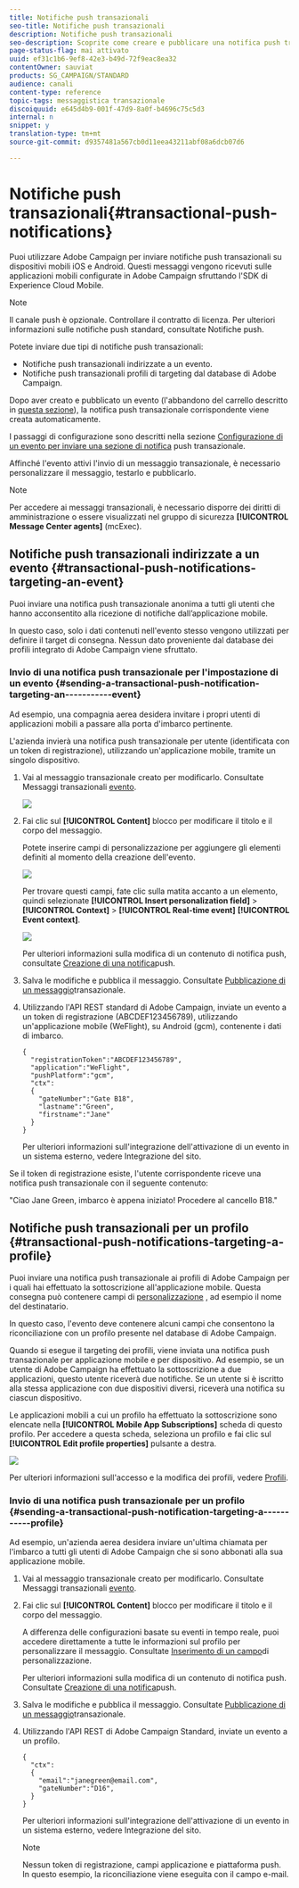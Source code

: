 ```yaml
---
title: Notifiche push transazionali
seo-title: Notifiche push transazionali
description: Notifiche push transazionali
seo-description: Scoprite come creare e pubblicare una notifica push transazionale.
page-status-flag: mai attivato
uuid: ef31c1b6-9ef8-42e3-b49d-72f9eac8ea32
contentOwner: sauviat
products: SG_CAMPAIGN/STANDARD
audience: canali
content-type: reference
topic-tags: messaggistica transazionale
discoiquuid: e645d4b9-001f-47d9-8a0f-b4696c75c5d3
internal: n
snippet: y
translation-type: tm+mt
source-git-commit: d9357481a567cb0d11eea43211abf08a6dcb07d6

---
```



# Notifiche push transazionali{#transactional-push-notifications}

Puoi utilizzare Adobe Campaign per inviare notifiche push transazionali su dispositivi mobili iOS e Android. Questi messaggi vengono ricevuti sulle applicazioni mobili configurate in Adobe Campaign sfruttando l'SDK di Experience Cloud Mobile.

>[!NOTE]
>
>Il canale push è opzionale. Controllare il contratto di licenza. Per ulteriori informazioni sulle notifiche push standard, consultate Notifiche [](../../channels/using/about-push-notifications.md)push.

Potete inviare due tipi di notifiche push transazionali:

* Notifiche push transazionali indirizzate a un evento.
* Notifiche push transazionali profili di targeting dal database di Adobe Campaign.

Dopo aver creato e pubblicato un evento (l'abbandono del carrello descritto in [questa sezione](../../channels/using/about-transactional-messaging.md#transactional-messaging-operating-principle)), la notifica push transazionale corrispondente viene creata automaticamente.

I passaggi di configurazione sono descritti nella sezione [Configurazione di un evento per inviare una sezione di notifica](../../administration/using/configuring-transactional-messaging.md#use-case--configuring-an-event-to-send-a-transactional-message) push transazionale.

Affinché l'evento attivi l'invio di un messaggio transazionale, è necessario personalizzare il messaggio, testarlo e pubblicarlo.

>[!NOTE]
>
>Per accedere ai messaggi transazionali, è necessario disporre dei diritti di amministrazione o essere visualizzati nel gruppo di sicurezza **[!UICONTROL Message Center agents]** (mcExec).

## Notifiche push transazionali indirizzate a un evento {#transactional-push-notifications-targeting-an-event}

Puoi inviare una notifica push transazionale anonima a tutti gli utenti che hanno acconsentito alla ricezione di notifiche dall’applicazione mobile.

In questo caso, solo i dati contenuti nell'evento stesso vengono utilizzati per definire il target di consegna. Nessun dato proveniente dal database dei profili integrato di Adobe Campaign viene sfruttato.

### Invio di una notifica push transazionale per l'impostazione di un evento {#sending-a-transactional-push-notification-targeting-an-----------event}

Ad esempio, una compagnia aerea desidera invitare i propri utenti di applicazioni mobili a passare alla porta d'imbarco pertinente.

L'azienda invierà una notifica push transazionale per utente (identificata con un token di registrazione), utilizzando un'applicazione mobile, tramite un singolo dispositivo.

1. Vai al messaggio transazionale creato per modificarlo. Consultate Messaggi transazionali [evento](../../channels/using/event-transactional-messages.md).

   ![](assets/message-center_push_message.png)

1. Fai clic sul **[!UICONTROL Content]** blocco per modificare il titolo e il corpo del messaggio.

   Potete inserire campi di personalizzazione per aggiungere gli elementi definiti al momento della creazione dell'evento.

   ![](assets/message-center_push_content.png)

   Per trovare questi campi, fate clic sulla matita accanto a un elemento, quindi selezionate **[!UICONTROL Insert personalization field]** &gt; **[!UICONTROL Context]** &gt; **[!UICONTROL Real-time event]** **[!UICONTROL Event context]**.

   ![](assets/message-center_push_personalization.png)

   Per ulteriori informazioni sulla modifica di un contenuto di notifica push, consultate [Creazione di una notifica](../../channels/using/preparing-and-sending-a-push-notification.md)push.

1. Salva le modifiche e pubblica il messaggio. Consultate [Pubblicazione di un messaggio](../../channels/using/event-transactional-messages.md#publishing-a-transactional-message)transazionale.
1. Utilizzando l'API REST standard di Adobe Campaign, inviate un evento a un token di registrazione (ABCDEF123456789), utilizzando un'applicazione mobile (WeFlight), su Android (gcm), contenente i dati di imbarco.

   ```
   {
     "registrationToken":"ABCDEF123456789",
     "application":"WeFlight",
     "pushPlatform":"gcm",
     "ctx":
     {
       "gateNumber":"Gate B18",
       "lastname":"Green",
       "firstname":"Jane"
     }
   }
   ```

   Per ulteriori informazioni sull'integrazione dell'attivazione di un evento in un sistema esterno, vedere Integrazione [](../../administration/using/configuring-transactional-messaging.md#integrating-the-triggering-of-the-event-in-a-website)del sito.

Se il token di registrazione esiste, l'utente corrispondente riceve una notifica push transazionale con il seguente contenuto:

"Ciao Jane Green, imbarco è appena iniziato! Procedere al cancello B18."

## Notifiche push transazionali per un profilo {#transactional-push-notifications-targeting-a-profile}

Puoi inviare una notifica push transazionale ai profili di Adobe Campaign per i quali hai effettuato la sottoscrizione all'applicazione mobile. Questa consegna può contenere campi di [personalizzazione](../../designing/using/personalization.md#inserting-a-personalization-field) , ad esempio il nome del destinatario.

In questo caso, l'evento deve contenere alcuni campi che consentono la riconciliazione con un profilo presente nel database di Adobe Campaign.

Quando si esegue il targeting dei profili, viene inviata una notifica push transazionale per applicazione mobile e per dispositivo. Ad esempio, se un utente di Adobe Campaign ha effettuato la sottoscrizione a due applicazioni, questo utente riceverà due notifiche. Se un utente si è iscritto alla stessa applicazione con due dispositivi diversi, riceverà una notifica su ciascun dispositivo.

Le applicazioni mobili a cui un profilo ha effettuato la sottoscrizione sono elencate nella **[!UICONTROL Mobile App Subscriptions]** scheda di questo profilo. Per accedere a questa scheda, seleziona un profilo e fai clic sul **[!UICONTROL Edit profile properties]** pulsante a destra.

![](assets/push_notif_subscriptions.png)

Per ulteriori informazioni sull'accesso e la modifica dei profili, vedere [Profili](../../audiences/using/creating-profiles.md).

### Invio di una notifica push transazionale per un profilo {#sending-a-transactional-push-notification-targeting-a-----------profile}

Ad esempio, un'azienda aerea desidera inviare un'ultima chiamata per l'imbarco a tutti gli utenti di Adobe Campaign che si sono abbonati alla sua applicazione mobile.

1. Vai al messaggio transazionale creato per modificarlo. Consultate Messaggi transazionali [evento](../../channels/using/event-transactional-messages.md).

   <!--![](assets/message-center_push_message_profile.png)-->

1. Fai clic sul **[!UICONTROL Content]** blocco per modificare il titolo e il corpo del messaggio.

   A differenza delle configurazioni basate su eventi in tempo reale, puoi accedere direttamente a tutte le informazioni sul profilo per personalizzare il messaggio. Consultate [Inserimento di un campo](../../designing/using/personalization.md#inserting-a-personalization-field)di personalizzazione.

   <!--![](assets/message-center_push_content_profile.png)-->

   Per ulteriori informazioni sulla modifica di un contenuto di notifica push. Consultate [Creazione di una notifica](../../channels/using/preparing-and-sending-a-push-notification.md)push.

1. Salva le modifiche e pubblica il messaggio. Consultate [Pubblicazione di un messaggio](../../channels/using/event-transactional-messages.md#publishing-a-transactional-message)transazionale.
1. Utilizzando l'API REST di Adobe Campaign Standard, inviate un evento a un profilo.

   ```
   {
     "ctx":
     {
       "email":"janegreen@email.com",
       "gateNumber":"D16",
     }
   }
   ```

   Per ulteriori informazioni sull'integrazione dell'attivazione di un evento in un sistema esterno, vedere Integrazione [](../../administration/using/configuring-transactional-messaging.md#integrating-the-triggering-of-the-event-in-a-website)del sito.

   >[!NOTE]
   >
   >Nessun token di registrazione, campi applicazione e piattaforma push. In questo esempio, la riconciliazione viene eseguita con il campo e-mail.

